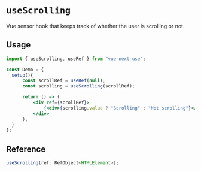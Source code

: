 # `useScrolling`

Vue sensor hook that keeps track of whether the user is scrolling or not.

## Usage

```jsx
import { useScrolling, useRef } from "vue-next-use";

const Demo = {
  setup(){
      const scrollRef = useRef(null);
      const scrolling = useScrolling(scrollRef);

      return () => (
          <div ref={scrollRef}>
              {<div>{scrolling.value ? "Scrolling" : "Not scrolling"}</div>}
          </div>
      );
  }
};
```

## Reference

```ts
useScrolling(ref: RefObject<HTMLElement>);
```
